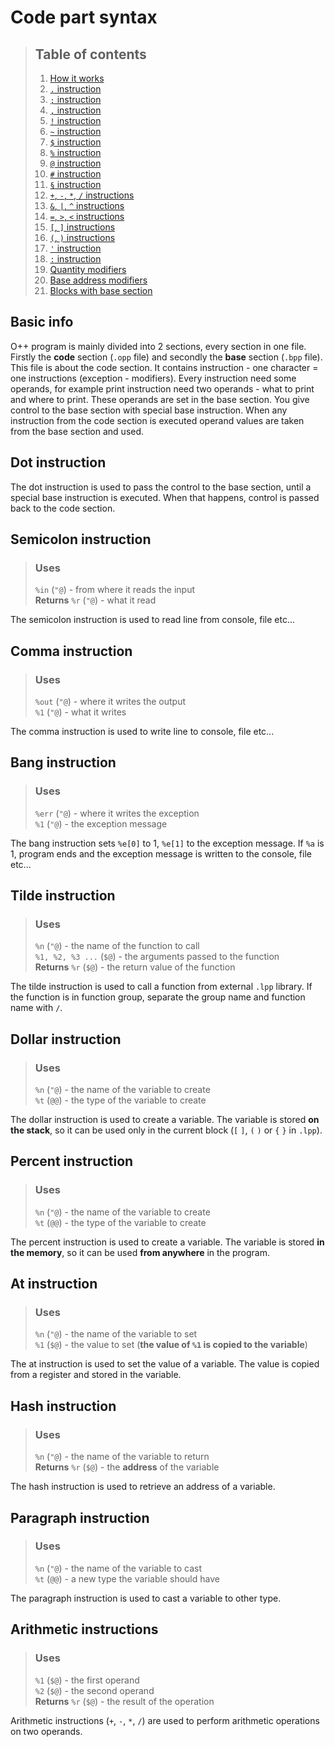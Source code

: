 # Code part syntax

> ## Table of contents
> 1. [How it works](#basic-info)
> 2. [`.` instruction](#dot-instruction)
> 3. [`;` instruction](#semicolon-instruction)
> 4. [`,` instruction](#comma-instruction)
> 5. [`!` instruction](#bang-instruction)
> 6. [`~` instruction](#tilde-instruction)
> 7. [`$` instruction](#dollar-instruction)
> 8. [`%` instruction](#percent-instruction)
> 9. [`@` instruction](#at-instruction)
> 10. [`#` instruction](#hash-instruction)
> 11. [`§` instruction](#paragraph-instruction)
> 12. [`+`, `-`, `*`, `/` instructions](#arithmetic-instructions)
> 13. [`&`, `|`, `^` instructions](#bitwise-instructions)
> 14. [`=`, `>`, `<` instructions](#comparison-instructions)
> 15. [`[`, `]` instructions](#loop-instructions)
> 16. [`(`, `)` instructions](#command-group-instructions)
> 17. [`'` instruction](#quote-instruction)
> 18. [`:` instruction](#colon-instruction)
> 19. [Quantity modifiers](#quantity-modifiers)
> 20. [Base address modifiers](#base-address-modifiers)
> 21. [Blocks with base section](#blocks-with-base-section)

## Basic info
O++ program is mainly divided into 2 sections, every section in one file. Firstly the **code** section (`.opp` file) and secondly the **base** section (`.bpp` file). This file is about the code section. It contains instruction - one character = one instructions (exception - modifiers). Every instruction need some operands, for example print instruction need two operands - what to print and where to print. These operands are set in the base section. You give control to the base section with special base instruction. When any instruction from the code section is executed operand values are taken from the base section and used.

## Dot instruction
The dot instruction is used to pass the control to the base section, until a special base instruction is executed. When that happens, control is passed back to the code section.

## Semicolon instruction
> ### Uses
> `%in` (`"@`) - from where it reads the input <br>
> **Returns** `%r` (`"@`) - what it read <br>

The semicolon instruction is used to read line from console, file etc...

## Comma instruction
> ### Uses
> `%out` (`"@`) - where it writes the output <br>
> `%1` (`"@`) - what it writes <br>

The comma instruction is used to write line to console, file etc...

## Bang instruction
> ### Uses
> `%err` (`"@`) - where it writes the exception <br>
> `%1` (`"@`) - the exception message <br>

The bang instruction sets `%e[0]` to 1, `%e[1]` to the exception message. If `%a` is 1, program ends and the exception message is written to the console, file etc...

## Tilde instruction
> ### Uses
> `%n` (`"@`) - the name of the function to call <br>
> `%1, %2, %3 ...` (`$@`) - the arguments passed to the function <br>
> **Returns** `%r` (`$@`) - the return value of the function <br>

The tilde instruction is used to call a function from external `.lpp` library. If the function is in function group, separate the group name and function name with `/`.

## Dollar instruction
> ### Uses
> `%n` (`"@`) - the name of the variable to create <br>
> `%t` (`@@`) - the type of the variable to create <br>

The dollar instruction is used to create a variable. The variable is stored **on the stack**, so it can be used only in the current block (`[` `]`, `(` `)` or `{` `}` in `.lpp`).

## Percent instruction
> ### Uses
> `%n` (`"@`) - the name of the variable to create <br>
> `%t` (`@@`) - the type of the variable to create <br>

The percent instruction is used to create a variable. The variable is stored **in the memory**, so it can be used **from anywhere** in the program.

## At instruction
> ### Uses
> `%n` (`"@`) - the name of the variable to set <br>
> `%1` (`$@`) - the value to set (**the value of `%1` is copied to the variable**) <br>

The at instruction is used to set the value of a variable. The value is copied from a register and stored in the variable.

## Hash instruction
> ### Uses
> `%n` (`"@`) - the name of the variable to return <br>
> **Returns** `%r` (`$@`) - the **address** of the variable <br>

The hash instruction is used to retrieve an address of a variable.

## Paragraph instruction
> ### Uses
> `%n` (`"@`) - the name of the variable to cast <br>
> `%t` (`@@`) - a new type the variable should have <br>

The paragraph instruction is used to cast a variable to other type.

## Arithmetic instructions
> ### Uses
> `%1` (`$@`) - the first operand <br>
> `%2` (`$@`) - the second operand <br>
> **Returns** `%r` (`$@`) - the result of the operation <br>

Arithmetic instructions (`+`, `-`, `*`, `/`) are used to perform arithmetic operations on two operands.
<!-- TODO add possible cases -->
